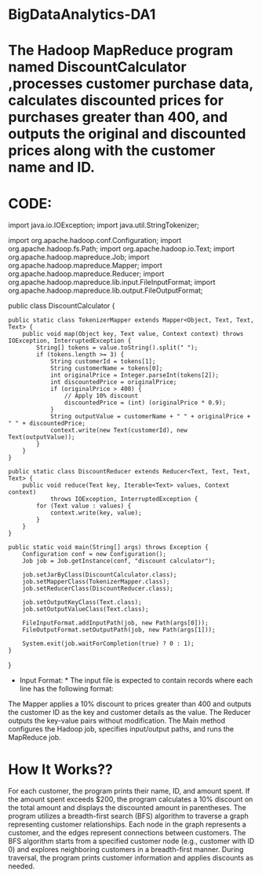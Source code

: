 # BigDataAnalytics-DA1

# The Hadoop MapReduce program named DiscountCalculator ,processes customer purchase data, calculates discounted prices for purchases greater than 400, and outputs the original and discounted prices along with the customer name and ID.

# CODE:
import java.io.IOException;
import java.util.StringTokenizer;

import org.apache.hadoop.conf.Configuration;
import org.apache.hadoop.fs.Path;
import org.apache.hadoop.io.Text;
import org.apache.hadoop.mapreduce.Job;
import org.apache.hadoop.mapreduce.Mapper;
import org.apache.hadoop.mapreduce.Reducer;
import org.apache.hadoop.mapreduce.lib.input.FileInputFormat;
import org.apache.hadoop.mapreduce.lib.output.FileOutputFormat;

public class DiscountCalculator {

    public static class TokenizerMapper extends Mapper<Object, Text, Text, Text> {
        public void map(Object key, Text value, Context context) throws IOException, InterruptedException {
            String[] tokens = value.toString().split(" ");
            if (tokens.length >= 3) {
                String customerId = tokens[1];
                String customerName = tokens[0];
                int originalPrice = Integer.parseInt(tokens[2]);
                int discountedPrice = originalPrice;
                if (originalPrice > 400) {
                    // Apply 10% discount
                    discountedPrice = (int) (originalPrice * 0.9);
                }
                String outputValue = customerName + " " + originalPrice + " " + discountedPrice;
                context.write(new Text(customerId), new Text(outputValue));
            }
        }
    }

    public static class DiscountReducer extends Reducer<Text, Text, Text, Text> {
        public void reduce(Text key, Iterable<Text> values, Context context)
                throws IOException, InterruptedException {
            for (Text value : values) {
                context.write(key, value);
            }
        }
    }

    public static void main(String[] args) throws Exception {
        Configuration conf = new Configuration();
        Job job = Job.getInstance(conf, "discount calculator");

        job.setJarByClass(DiscountCalculator.class);
        job.setMapperClass(TokenizerMapper.class);
        job.setReducerClass(DiscountReducer.class);

        job.setOutputKeyClass(Text.class);
        job.setOutputValueClass(Text.class);

        FileInputFormat.addInputPath(job, new Path(args[0]));
        FileOutputFormat.setOutputPath(job, new Path(args[1]));

        System.exit(job.waitForCompletion(true) ? 0 : 1);
    }
}

* Input Format: *
The input file is expected to contain records where each line has the following format:
<customerName> <customerId> <originalPrice>

The Mapper applies a 10% discount to prices greater than 400 and outputs the customer ID as the key and customer details as the value.
The Reducer outputs the key-value pairs without modification.
The Main method configures the Hadoop job, specifies input/output paths, and runs the MapReduce job.

# How It Works??
For each customer, the program prints their name, ID, and amount spent. If the amount spent exceeds $200, the program calculates a 10% discount on the total amount and displays the discounted amount in parentheses.
The program utilizes a breadth-first search (BFS) algorithm to traverse a graph representing customer relationships. Each node in the graph represents a customer, and the edges represent connections between customers. The BFS algorithm starts from a specified customer node (e.g., customer with ID 0) and explores neighboring customers in a breadth-first manner. During traversal, the program prints customer information and applies discounts as needed.
